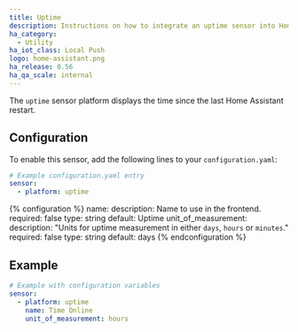```yaml
---
title: Uptime
description: Instructions on how to integrate an uptime sensor into Home Assistant.
ha_category:
  - Utility
ha_iot_class: Local Push
logo: home-assistant.png
ha_release: 0.56
ha_qa_scale: internal
---
```


The `uptime` sensor platform displays the time since the last Home Assistant restart.

## Configuration

To enable this sensor, add the following lines to your `configuration.yaml`:

```yaml
# Example configuration.yaml entry
sensor:
  - platform: uptime
```

{% configuration %}
name:
  description: Name to use in the frontend.
  required: false
  type: string
  default: Uptime
unit_of_measurement:
  description: "Units for uptime measurement in either `days`, `hours` or `minutes`."
  required: false
  type: string
  default: days
{% endconfiguration %}

## Example

```yaml
# Example with configuration variables
sensor:
  - platform: uptime
    name: Time Online
    unit_of_measurement: hours
````
